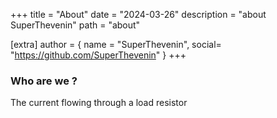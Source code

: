 +++
title = "About"
date = "2024-03-26"
description = "about SuperThevenin"
path = "about"

[extra]
author = { name = "SuperThevenin", social= "https://github.com/SuperThevenin" }
+++

### Who are we ? 
The current flowing through a load resistor